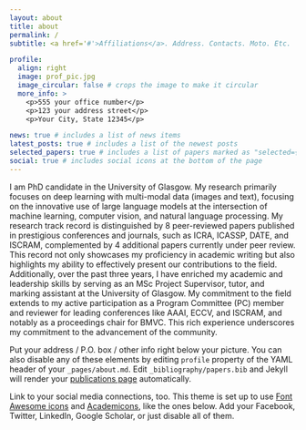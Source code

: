 ```yaml
---
layout: about
title: about
permalink: /
subtitle: <a href='#'>Affiliations</a>. Address. Contacts. Moto. Etc.

profile:
  align: right
  image: prof_pic.jpg
  image_circular: false # crops the image to make it circular
  more_info: >
    <p>555 your office number</p>
    <p>123 your address street</p>
    <p>Your City, State 12345</p>

news: true # includes a list of news items
latest_posts: true # includes a list of the newest posts
selected_papers: true # includes a list of papers marked as "selected={true}"
social: true # includes social icons at the bottom of the page
---
```


I am PhD candidate in the University of Glasgow. My research primarily focuses on deep learning with multi-modal data (images and text), focusing on the innovative use of large language models at the intersection of machine learning, computer vision, and natural language processing.  My research track record is distinguished by 8 peer-reviewed papers published in prestigious conferences and journals, such as ICRA, ICASSP, DATE, and ISCRAM, complemented by 4 additional papers currently under peer review. This record not only showcases my proficiency in academic writing but also highlights my ability to effectively present our contributions to the field. Additionally, over the past three years, I have enriched my academic and leadership skills by serving as an MSc Project Supervisor, tutor, and marking assistant at the University of Glasgow. My commitment to the field extends to my active participation as a Program Committee (PC) member and reviewer for leading conferences like AAAI, ECCV, and ISCRAM, and notably as a proceedings chair for BMVC. This rich experience underscores my commitment to the advancement of the community.

Put your address / P.O. box / other info right below your picture. You can also disable any of these elements by editing `profile` property of the YAML header of your `_pages/about.md`. Edit `_bibliography/papers.bib` and Jekyll will render your [publications page](/al-folio/publications/) automatically.

Link to your social media connections, too. This theme is set up to use [Font Awesome icons](https://fontawesome.com/) and [Academicons](https://jpswalsh.github.io/academicons/), like the ones below. Add your Facebook, Twitter, LinkedIn, Google Scholar, or just disable all of them.

